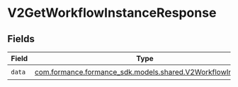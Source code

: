 # V2GetWorkflowInstanceResponse


## Fields

| Field                                                                                                   | Type                                                                                                    | Required                                                                                                | Description                                                                                             |
| ------------------------------------------------------------------------------------------------------- | ------------------------------------------------------------------------------------------------------- | ------------------------------------------------------------------------------------------------------- | ------------------------------------------------------------------------------------------------------- |
| `data`                                                                                                  | [com.formance.formance_sdk.models.shared.V2WorkflowInstance](../../models/shared/V2WorkflowInstance.md) | :heavy_check_mark:                                                                                      | N/A                                                                                                     |